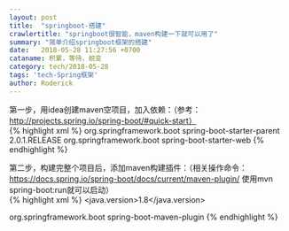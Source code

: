 ```yaml
---
layout: post
title:  "springboot-搭建"
crawlertitle: "springboot很智能，maven构建一下就可以用了"
summary: "简单介绍springboot框架的搭建"
date:   2018-05-28 11:27:56 +0700
cataname: 积累，等待，蜕变
category: tech/2018-05-28
tags: 'tech-Spring框架'
author: Roderick
---
```



第一步，用idea创建maven空项目，加入依赖：（参考：http://projects.spring.io/spring-boot/#quick-start）  
{% highlight xml %}
<parent>
    <groupId>org.springframework.boot</groupId>
    <artifactId>spring-boot-starter-parent</artifactId>
    <version>2.0.1.RELEASE</version>
</parent>
<dependencies>
    <dependency>
        <groupId>org.springframework.boot</groupId>
        <artifactId>spring-boot-starter-web</artifactId>
    </dependency>
</dependencies>
{% endhighlight %}  

第二步，构建完整个项目后，添加maven构建插件：（相关操作命令：https://docs.spring.io/spring-boot/docs/current/maven-plugin/  使用mvn spring-boot:run就可以启动）  
{% highlight xml %}
<properties>
    <java.version>1.8</java.version>
</properties>

<build>
    <plugins>
        <plugin>
            <groupId>org.springframework.boot</groupId>
            <artifactId>spring-boot-maven-plugin</artifactId>
        </plugin>
    </plugins>
</build>
{% endhighlight %}  
